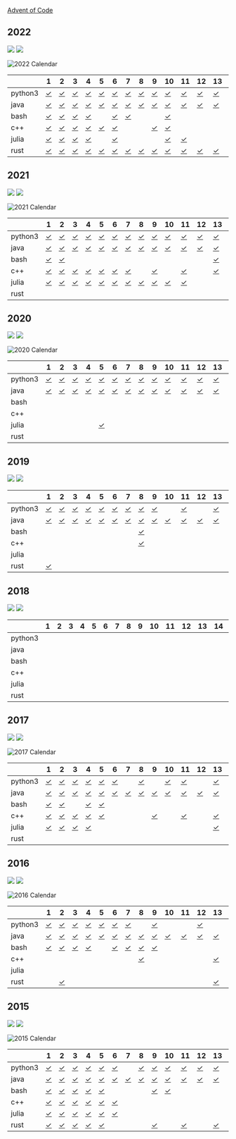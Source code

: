 [Advent of Code](https://adventofcode.com)

## 2022

![](https://img.shields.io/badge/stars%20⭐-50-yellow)
![](https://img.shields.io/badge/days%20completed-25-red)

![2022 Calendar](doc/aoc2022.jpg "2022 Calendar")

<!-- @BEGIN:ImplementationsTable:2022@ -->
| | 1 | 2 | 3 | 4 | 5 | 6 | 7 | 8 | 9 | 10 | 11 | 12 | 13 | 14 | 15 | 16 | 17 | 18 | 19 | 20 | 21 | 22 | 23 | 24 | 25 |
| ---| --- | --- | --- | --- | --- | --- | --- | --- | --- | --- | --- | --- | --- | --- | --- | --- | --- | --- | --- | --- | --- | --- | --- | --- | --- |
| python3 | [✓](src/main/python/AoC2022_01.py) | [✓](src/main/python/AoC2022_02.py) | [✓](src/main/python/AoC2022_03.py) | [✓](src/main/python/AoC2022_04.py) | [✓](src/main/python/AoC2022_05.py) | [✓](src/main/python/AoC2022_06.py) | [✓](src/main/python/AoC2022_07.py) | [✓](src/main/python/AoC2022_08.py) | [✓](src/main/python/AoC2022_09.py) | [✓](src/main/python/AoC2022_10.py) | [✓](src/main/python/AoC2022_11.py) | [✓](src/main/python/AoC2022_12.py) | [✓](src/main/python/AoC2022_13.py) | [✓](src/main/python/AoC2022_14.py) | [✓](src/main/python/AoC2022_15.py) |  |  | [✓](src/main/python/AoC2022_18.py) |  | [✓](src/main/python/AoC2022_20.py) |  | [✓](src/main/python/AoC2022_22.py) | [✓](src/main/python/AoC2022_23.py) |  | [✓](src/main/python/AoC2022_25.py) |
| java | [✓](src/main/java/AoC2022_01.java) | [✓](src/main/java/AoC2022_02.java) | [✓](src/main/java/AoC2022_03.java) | [✓](src/main/java/AoC2022_04.java) | [✓](src/main/java/AoC2022_05.java) | [✓](src/main/java/AoC2022_06.java) | [✓](src/main/java/AoC2022_07.java) | [✓](src/main/java/AoC2022_08.java) | [✓](src/main/java/AoC2022_09.java) | [✓](src/main/java/AoC2022_10.java) | [✓](src/main/java/AoC2022_11.java) | [✓](src/main/java/AoC2022_12.java) | [✓](src/main/java/AoC2022_13.java) | [✓](src/main/java/AoC2022_14.java) | [✓](src/main/java/AoC2022_15.java) | [✓](src/main/java/AoC2022_16.java) | [✓](src/main/java/AoC2022_17.java) | [✓](src/main/java/AoC2022_18.java) | [✓](src/main/java/AoC2022_19.java) | [✓](src/main/java/AoC2022_20.java) | [✓](src/main/java/AoC2022_21.java) | [✓](src/main/java/AoC2022_22.java) | [✓](src/main/java/AoC2022_23.java) | [✓](src/main/java/AoC2022_24.java) | [✓](src/main/java/AoC2022_25.java) |
| bash | [✓](src/main/bash/AoC2022_01.sh) | [✓](src/main/bash/AoC2022_02.sh) | [✓](src/main/bash/AoC2022_03.sh) | [✓](src/main/bash/AoC2022_04.sh) |  | [✓](src/main/bash/AoC2022_06.sh) | [✓](src/main/bash/AoC2022_07.sh) |  |  | [✓](src/main/bash/AoC2022_10.sh) |  |  |  |  |  |  |  |  |  |  |  |  |  |  | [✓](src/main/bash/AoC2022_25.sh) |
| c++ | [✓](src/main/cpp/2022/01/AoC2022_01.cpp) | [✓](src/main/cpp/2022/02/AoC2022_02.cpp) | [✓](src/main/cpp/2022/03/AoC2022_03.cpp) | [✓](src/main/cpp/2022/04/AoC2022_04.cpp) | [✓](src/main/cpp/2022/05/AoC2022_05.cpp) | [✓](src/main/cpp/2022/06/AoC2022_06.cpp) |  |  | [✓](src/main/cpp/2022/09/AoC2022_09.cpp) | [✓](src/main/cpp/2022/10/AoC2022_10.cpp) |  |  |  | [✓](src/main/cpp/2022/14/AoC2022_14.cpp) |  |  |  |  |  |  |  |  | [✓](src/main/cpp/2022/23/AoC2022_23.cpp) | [✓](src/main/cpp/2022/24/AoC2022_24.cpp) | [✓](src/main/cpp/2022/25/AoC2022_25.cpp) |
| julia | [✓](src/main/julia/AoC2022_01.jl) | [✓](src/main/julia/AoC2022_02.jl) | [✓](src/main/julia/AoC2022_03.jl) | [✓](src/main/julia/AoC2022_04.jl) |  | [✓](src/main/julia/AoC2022_06.jl) |  |  |  | [✓](src/main/julia/AoC2022_10.jl) | [✓](src/main/julia/AoC2022_11.jl) |  |  |  |  |  |  |  |  |  |  |  |  |  |  |
| rust | [✓](src/main/rust/AoC2022_01/src/main.rs) | [✓](src/main/rust/AoC2022_02/src/main.rs) | [✓](src/main/rust/AoC2022_03/src/main.rs) | [✓](src/main/rust/AoC2022_04/src/main.rs) | [✓](src/main/rust/AoC2022_05/src/main.rs) | [✓](src/main/rust/AoC2022_06/src/main.rs) | [✓](src/main/rust/AoC2022_07/src/main.rs) | [✓](src/main/rust/AoC2022_08/src/main.rs) | [✓](src/main/rust/AoC2022_09/src/main.rs) | [✓](src/main/rust/AoC2022_10/src/main.rs) | [✓](src/main/rust/AoC2022_11/src/main.rs) | [✓](src/main/rust/AoC2022_12/src/main.rs) | [✓](src/main/rust/AoC2022_13/src/main.rs) | [✓](src/main/rust/AoC2022_14/src/main.rs) |  | [✓](src/main/rust/AoC2022_16/src/main.rs) |  | [✓](src/main/rust/AoC2022_18/src/main.rs) | [✓](src/main/rust/AoC2022_19/src/main.rs) | [✓](src/main/rust/AoC2022_20/src/main.rs) |  |  |  |  | [✓](src/main/rust/AoC2022_25/src/main.rs) |
<!-- @END:ImplementationsTable:2022@ -->

## 2021

![](https://img.shields.io/badge/2021%20stars%20⭐-50-yellow)
![](https://img.shields.io/badge/2021%20days%20completed-25-red)

![2021 Calendar](doc/aoc2021.jpg "2021 Calendar")

<!-- @BEGIN:ImplementationsTable:2021@ -->
| | 1 | 2 | 3 | 4 | 5 | 6 | 7 | 8 | 9 | 10 | 11 | 12 | 13 | 14 | 15 | 16 | 17 | 18 | 19 | 20 | 21 | 22 | 23 | 24 | 25 |
| ---| --- | --- | --- | --- | --- | --- | --- | --- | --- | --- | --- | --- | --- | --- | --- | --- | --- | --- | --- | --- | --- | --- | --- | --- | --- |
| python3 | [✓](src/main/python/AoC2021_01.py) | [✓](src/main/python/AoC2021_02.py) | [✓](src/main/python/AoC2021_03.py) | [✓](src/main/python/AoC2021_04.py) | [✓](src/main/python/AoC2021_05.py) | [✓](src/main/python/AoC2021_06.py) | [✓](src/main/python/AoC2021_07.py) | [✓](src/main/python/AoC2021_08.py) | [✓](src/main/python/AoC2021_09.py) | [✓](src/main/python/AoC2021_10.py) | [✓](src/main/python/AoC2021_11.py) | [✓](src/main/python/AoC2021_12.py) | [✓](src/main/python/AoC2021_13.py) | [✓](src/main/python/AoC2021_14.py) | [✓](src/main/python/AoC2021_15.py) | [✓](src/main/python/AoC2021_16.py) | [✓](src/main/python/AoC2021_17.py) | [✓](src/main/python/AoC2021_18.py) |  | [✓](src/main/python/AoC2021_20.py) | [✓](src/main/python/AoC2021_21.py) | [✓](src/main/python/AoC2021_22.py) | [✓](src/main/python/AoC2021_23.py) | [✓](src/main/python/AoC2021_24.py) | [✓](src/main/python/AoC2021_25.py) |
| java | [✓](src/main/java/AoC2021_01.java) | [✓](src/main/java/AoC2021_02.java) | [✓](src/main/java/AoC2021_03.java) | [✓](src/main/java/AoC2021_04.java) | [✓](src/main/java/AoC2021_05.java) | [✓](src/main/java/AoC2021_06.java) | [✓](src/main/java/AoC2021_07.java) | [✓](src/main/java/AoC2021_08.java) | [✓](src/main/java/AoC2021_09.java) | [✓](src/main/java/AoC2021_10.java) | [✓](src/main/java/AoC2021_11.java) | [✓](src/main/java/AoC2021_12.java) | [✓](src/main/java/AoC2021_13.java) | [✓](src/main/java/AoC2021_14.java) | [✓](src/main/java/AoC2021_15.java) | [✓](src/main/java/AoC2021_16.java) | [✓](src/main/java/AoC2021_17.java) | [✓](src/main/java/AoC2021_18.java) | [✓](src/main/java/AoC2021_19.java) | [✓](src/main/java/AoC2021_20.java) | [✓](src/main/java/AoC2021_21.java) | [✓](src/main/java/AoC2021_22.java) | [✓](src/main/java/AoC2021_23.java) | [✓](src/main/java/AoC2021_24.java) | [✓](src/main/java/AoC2021_25.java) |
| bash | [✓](src/main/bash/AoC2021_01.sh) | [✓](src/main/bash/AoC2021_02.sh) |  |  |  |  |  |  |  |  |  |  | [✓](src/main/bash/AoC2021_13.sh) |  |  |  |  |  |  |  |  |  |  |  |  |
| c++ | [✓](src/main/cpp/2021/01/AoC2021_01.cpp) | [✓](src/main/cpp/2021/02/AoC2021_02.cpp) | [✓](src/main/cpp/2021/03/AoC2021_03.cpp) | [✓](src/main/cpp/2021/04/AoC2021_04.cpp) | [✓](src/main/cpp/2021/05/AoC2021_05.cpp) | [✓](src/main/cpp/2021/06/AoC2021_06.cpp) | [✓](src/main/cpp/2021/07/AoC2021_07.cpp) |  | [✓](src/main/cpp/2021/09/AoC2021_09.cpp) |  | [✓](src/main/cpp/2021/11/AoC2021_11.cpp) |  | [✓](src/main/cpp/2021/13/AoC2021_13.cpp) | [✓](src/main/cpp/2021/14/AoC2021_14.cpp) | [✓](src/main/cpp/2021/15/AoC2021_15.cpp) |  |  |  |  |  |  |  |  |  |  |
| julia | [✓](src/main/julia/AoC2021_01.jl) | [✓](src/main/julia/AoC2021_02.jl) | [✓](src/main/julia/AoC2021_03.jl) | [✓](src/main/julia/AoC2021_04.jl) | [✓](src/main/julia/AoC2021_05.jl) | [✓](src/main/julia/AoC2021_06.jl) | [✓](src/main/julia/AoC2021_07.jl) | [✓](src/main/julia/AoC2021_08.jl) | [✓](src/main/julia/AoC2021_09.jl) | [✓](src/main/julia/AoC2021_10.jl) | [✓](src/main/julia/AoC2021_11.jl) |  |  |  |  |  |  |  |  |  |  |  |  |  |  |
| rust |  |  |  |  |  |  |  |  |  |  |  |  |  |  |  |  |  |  |  |  |  |  |  |  |  |
<!-- @END:ImplementationsTable:2021@ -->

## 2020

![](https://img.shields.io/badge/2020%20stars%20⭐-50-yellow)
![](https://img.shields.io/badge/2020%20days%20completed-25-red)

![2020 Calendar](doc/aoc2020.jpg "2020 Calendar")

<!-- @BEGIN:ImplementationsTable:2020@ -->
| | 1 | 2 | 3 | 4 | 5 | 6 | 7 | 8 | 9 | 10 | 11 | 12 | 13 | 14 | 15 | 16 | 17 | 18 | 19 | 20 | 21 | 22 | 23 | 24 | 25 |
| ---| --- | --- | --- | --- | --- | --- | --- | --- | --- | --- | --- | --- | --- | --- | --- | --- | --- | --- | --- | --- | --- | --- | --- | --- | --- |
| python3 | [✓](src/main/python/AoC2020_01.py) | [✓](src/main/python/AoC2020_02.py) | [✓](src/main/python/AoC2020_03.py) | [✓](src/main/python/AoC2020_04.py) | [✓](src/main/python/AoC2020_05.py) | [✓](src/main/python/AoC2020_06.py) | [✓](src/main/python/AoC2020_07.py) | [✓](src/main/python/AoC2020_08.py) | [✓](src/main/python/AoC2020_09.py) | [✓](src/main/python/AoC2020_10.py) | [✓](src/main/python/AoC2020_11.py) | [✓](src/main/python/AoC2020_12.py) | [✓](src/main/python/AoC2020_13.py) | [✓](src/main/python/AoC2020_14.py) | [✓](src/main/python/AoC2020_15.py) | [✓](src/main/python/AoC2020_16.py) | [✓](src/main/python/AoC2020_17.py) | [✓](src/main/python/AoC2020_18.py) | [✓](src/main/python/AoC2020_19.py) | [✓](src/main/python/AoC2020_20.py) | [✓](src/main/python/AoC2020_21.py) | [✓](src/main/python/AoC2020_22.py) | [✓](src/main/python/AoC2020_23.py) | [✓](src/main/python/AoC2020_24.py) | [✓](src/main/python/AoC2020_25.py) |
| java | [✓](src/main/java/AoC2020_01.java) | [✓](src/main/java/AoC2020_02.java) | [✓](src/main/java/AoC2020_03.java) | [✓](src/main/java/AoC2020_04.java) | [✓](src/main/java/AoC2020_05.java) | [✓](src/main/java/AoC2020_06.java) | [✓](src/main/java/AoC2020_07.java) | [✓](src/main/java/AoC2020_08.java) | [✓](src/main/java/AoC2020_09.java) | [✓](src/main/java/AoC2020_10.java) | [✓](src/main/java/AoC2020_11.java) | [✓](src/main/java/AoC2020_12.java) | [✓](src/main/java/AoC2020_13.java) | [✓](src/main/java/AoC2020_14.java) | [✓](src/main/java/AoC2020_15.java) | [✓](src/main/java/AoC2020_16.java) | [✓](src/main/java/AoC2020_17.java) | [✓](src/main/java/AoC2020_18.java) |  | [✓](src/main/java/AoC2020_20.java) |  | [✓](src/main/java/AoC2020_22.java) | [✓](src/main/java/AoC2020_23.java) | [✓](src/main/java/AoC2020_24.java) | [✓](src/main/java/AoC2020_25.java) |
| bash |  |  |  |  |  |  |  |  |  |  |  |  |  |  |  |  |  |  |  |  |  |  |  |  |  |
| c++ |  |  |  |  |  |  |  |  |  |  |  |  |  |  |  |  | [✓](src/main/cpp/2020/17/AoC2020_17.cpp) |  |  |  |  |  |  |  |  |
| julia |  |  |  |  | [✓](src/main/julia/AoC2020_05.jl) |  |  |  |  |  |  |  |  |  |  | [✓](src/main/julia/AoC2020_16.jl) | [✓](src/main/julia/AoC2020_17.jl) |  |  |  |  |  |  |  |  |
| rust |  |  |  |  |  |  |  |  |  |  |  |  |  |  |  |  |  |  |  |  |  |  |  |  |  |
<!-- @END:ImplementationsTable:2020@ -->

## 2019

![](https://img.shields.io/badge/2019%20stars%20⭐-30-yellow)
![](https://img.shields.io/badge/2019%20days%20completed-15-red)

<!-- @BEGIN:ImplementationsTable:2019@ -->
| | 1 | 2 | 3 | 4 | 5 | 6 | 7 | 8 | 9 | 10 | 11 | 12 | 13 | 14 | 15 | 16 | 17 | 18 | 19 | 20 | 21 | 22 | 23 | 24 | 25 |
| ---| --- | --- | --- | --- | --- | --- | --- | --- | --- | --- | --- | --- | --- | --- | --- | --- | --- | --- | --- | --- | --- | --- | --- | --- | --- |
| python3 | [✓](src/main/python/AoC2019_01.py) | [✓](src/main/python/AoC2019_02.py) | [✓](src/main/python/AoC2019_03.py) | [✓](src/main/python/AoC2019_04.py) | [✓](src/main/python/AoC2019_05.py) | [✓](src/main/python/AoC2019_06.py) | [✓](src/main/python/AoC2019_07.py) | [✓](src/main/python/AoC2019_08.py) | [✓](src/main/python/AoC2019_09.py) |  | [✓](src/main/python/AoC2019_11.py) |  | [✓](src/main/python/AoC2019_13.py) |  |  | [✓](src/main/python/AoC2019_16.py) |  |  |  |  |  |  |  |  |  |
| java | [✓](src/main/java/AoC2019_01.java) | [✓](src/main/java/AoC2019_02.java) | [✓](src/main/java/AoC2019_03.java) | [✓](src/main/java/AoC2019_04.java) | [✓](src/main/java/AoC2019_05.java) | [✓](src/main/java/AoC2019_06.java) | [✓](src/main/java/AoC2019_07.java) | [✓](src/main/java/AoC2019_08.java) | [✓](src/main/java/AoC2019_09.java) | [✓](src/main/java/AoC2019_10.java) | [✓](src/main/java/AoC2019_11.java) | [✓](src/main/java/AoC2019_12.java) | [✓](src/main/java/AoC2019_13.java) |  | [✓](src/main/java/AoC2019_15.java) | [✓](src/main/java/AoC2019_16.java) | [✓](src/main/java/AoC2019_17.java) |  |  |  |  |  |  |  |  |
| bash |  |  |  |  |  |  |  | [✓](src/main/bash/AoC2019_08.sh) |  |  |  |  |  |  |  |  |  |  |  |  |  |  |  |  |  |
| c++ |  |  |  |  |  |  |  | [✓](src/main/cpp/2019/08/AoC2019_08.cpp) |  |  |  |  |  |  |  |  |  |  |  |  |  |  |  |  |  |
| julia |  |  |  |  |  |  |  |  |  |  |  |  |  |  |  |  |  |  |  |  |  |  |  |  |  |
| rust | [✓](src/main/rust/AoC2019_01/src/main.rs) |  |  |  |  |  |  |  |  |  |  |  |  |  |  | [✓](src/main/rust/AoC2019_16/src/main.rs) |  |  |  |  |  |  |  |  |  |
<!-- @END:ImplementationsTable:2019@ -->

## 2018

![](https://img.shields.io/badge/2018%20stars%20⭐-0-yellow)
![](https://img.shields.io/badge/2018%20days%20completed-0-red)

<!-- @BEGIN:ImplementationsTable:2018@ -->
| | 1 | 2 | 3 | 4 | 5 | 6 | 7 | 8 | 9 | 10 | 11 | 12 | 13 | 14 | 15 | 16 | 17 | 18 | 19 | 20 | 21 | 22 | 23 | 24 | 25 |
| ---| --- | --- | --- | --- | --- | --- | --- | --- | --- | --- | --- | --- | --- | --- | --- | --- | --- | --- | --- | --- | --- | --- | --- | --- | --- |
| python3 |  |  |  |  |  |  |  |  |  |  |  |  |  |  |  |  |  |  |  |  |  |  |  |  |  |
| java |  |  |  |  |  |  |  |  |  |  |  |  |  |  |  |  |  |  |  |  |  |  |  |  |  |
| bash |  |  |  |  |  |  |  |  |  |  |  |  |  |  |  |  |  |  |  |  |  |  |  |  |  |
| c++ |  |  |  |  |  |  |  |  |  |  |  |  |  |  |  |  |  |  |  |  |  |  |  |  |  |
| julia |  |  |  |  |  |  |  |  |  |  |  |  |  |  |  |  |  |  |  |  |  |  |  |  |  |
| rust |  |  |  |  |  |  |  |  |  |  |  |  |  |  |  |  |  |  |  |  |  |  |  |  |  |
<!-- @END:ImplementationsTable:2018@ -->

## 2017

![](https://img.shields.io/badge/2017%20stars%20⭐-50-yellow)
![](https://img.shields.io/badge/2017%20days%20completed-25-red)

![2017 Calendar](doc/aoc_2017.jpg "2017 Calendar")

<!-- @BEGIN:ImplementationsTable:2017@ -->
| | 1 | 2 | 3 | 4 | 5 | 6 | 7 | 8 | 9 | 10 | 11 | 12 | 13 | 14 | 15 | 16 | 17 | 18 | 19 | 20 | 21 | 22 | 23 | 24 | 25 |
| ---| --- | --- | --- | --- | --- | --- | --- | --- | --- | --- | --- | --- | --- | --- | --- | --- | --- | --- | --- | --- | --- | --- | --- | --- | --- |
| python3 | [✓](src/main/python/AoC2017_01.py) | [✓](src/main/python/AoC2017_02.py) | [✓](src/main/python/AoC2017_03.py) | [✓](src/main/python/AoC2017_04.py) | [✓](src/main/python/AoC2017_05.py) | [✓](src/main/python/AoC2017_06.py) |  | [✓](src/main/python/AoC2017_08.py) |  | [✓](src/main/python/AoC2017_10.py) | [✓](src/main/python/AoC2017_11.py) |  | [✓](src/main/python/AoC2017_13.py) | [✓](src/main/python/AoC2017_14.py) | [✓](src/main/python/AoC2017_15.py) | [✓](src/main/python/AoC2017_16.py) |  |  |  | [✓](src/main/python/AoC2017_20.py) |  | [✓](src/main/python/AoC2017_22.py) | [✓](src/main/python/AoC2017_23.py) |  | [✓](src/main/python/AoC2017_25.py) |
| java | [✓](src/main/java/AoC2017_01.java) | [✓](src/main/java/AoC2017_02.java) | [✓](src/main/java/AoC2017_03.java) | [✓](src/main/java/AoC2017_04.java) | [✓](src/main/java/AoC2017_05.java) | [✓](src/main/java/AoC2017_06.java) | [✓](src/main/java/AoC2017_07.java) | [✓](src/main/java/AoC2017_08.java) | [✓](src/main/java/AoC2017_09.java) | [✓](src/main/java/AoC2017_10.java) | [✓](src/main/java/AoC2017_11.java) | [✓](src/main/java/AoC2017_12.java) | [✓](src/main/java/AoC2017_13.java) | [✓](src/main/java/AoC2017_14.java) | [✓](src/main/java/AoC2017_15.java) | [✓](src/main/java/AoC2017_16.java) | [✓](src/main/java/AoC2017_17.java) | [✓](src/main/java/AoC2017_18.java) | [✓](src/main/java/AoC2017_19.java) | [✓](src/main/java/AoC2017_20.java) | [✓](src/main/java/AoC2017_21.java) | [✓](src/main/java/AoC2017_22.java) | [✓](src/main/java/AoC2017_23.java) | [✓](src/main/java/AoC2017_24.java) | [✓](src/main/java/AoC2017_25.java) |
| bash | [✓](src/main/bash/AoC2017_01.sh) | [✓](src/main/bash/AoC2017_02.sh) |  | [✓](src/main/bash/AoC2017_04.sh) | [✓](src/main/bash/AoC2017_05.sh) |  |  |  |  |  |  |  |  |  |  |  |  |  |  |  |  |  |  |  |  |
| c++ | [✓](src/main/cpp/2017/01/AoC2017_01.cpp) | [✓](src/main/cpp/2017/02/AoC2017_02.cpp) | [✓](src/main/cpp/2017/03/AoC2017_03.cpp) | [✓](src/main/cpp/2017/04/AoC2017_04.cpp) | [✓](src/main/cpp/2017/05/AoC2017_05.cpp) |  |  |  | [✓](src/main/cpp/2017/09/AoC2017_09.cpp) |  | [✓](src/main/cpp/2017/11/AoC2017_11.cpp) |  | [✓](src/main/cpp/2017/13/AoC2017_13.cpp) |  |  |  |  | [✓](src/main/cpp/2017/18/AoC2017_18.cpp) |  |  | [✓](src/main/cpp/2017/21/AoC2017_21.cpp) |  |  |  | [✓](src/main/cpp/2017/25/AoC2017_25.cpp) |
| julia | [✓](src/main/julia/AoC2017_01.jl) | [✓](src/main/julia/AoC2017_02.jl) | [✓](src/main/julia/AoC2017_03.jl) | [✓](src/main/julia/AoC2017_04.jl) |  |  |  |  |  |  |  |  | [✓](src/main/julia/AoC2017_13.jl) |  |  |  |  |  |  |  |  |  |  |  |  |
| rust |  |  |  |  |  |  |  |  |  |  |  |  |  |  |  |  |  |  |  |  |  |  |  |  |  |
<!-- @END:ImplementationsTable:2017@ -->

## 2016

![](https://img.shields.io/badge/2016%20stars%20⭐-50-yellow)
![](https://img.shields.io/badge/2016%20days%20completed-25-red)

![2016 Calendar](doc/aoc2016.jpg "2016 Calendar")

<!-- @BEGIN:ImplementationsTable:2016@ -->
| | 1 | 2 | 3 | 4 | 5 | 6 | 7 | 8 | 9 | 10 | 11 | 12 | 13 | 14 | 15 | 16 | 17 | 18 | 19 | 20 | 21 | 22 | 23 | 24 | 25 |
| ---| --- | --- | --- | --- | --- | --- | --- | --- | --- | --- | --- | --- | --- | --- | --- | --- | --- | --- | --- | --- | --- | --- | --- | --- | --- |
| python3 | [✓](src/main/python/AoC2016_01.py) | [✓](src/main/python/AoC2016_02.py) | [✓](src/main/python/AoC2016_03.py) | [✓](src/main/python/AoC2016_04.py) | [✓](src/main/python/AoC2016_05.py) | [✓](src/main/python/AoC2016_06.py) | [✓](src/main/python/AoC2016_07.py) |  | [✓](src/main/python/AoC2016_09.py) |  |  | [✓](src/main/python/AoC2016_12.py) |  |  | [✓](src/main/python/AoC2016_15.py) | [✓](src/main/python/AoC2016_16.py) |  | [✓](src/main/python/AoC2016_18.py) | [✓](src/main/python/AoC2016_19.py) | [✓](src/main/python/AoC2016_20.py) | [✓](src/main/python/AoC2016_21.py) | [✓](src/main/python/AoC2016_22.py) | [✓](src/main/python/AoC2016_23.py) |  | [✓](src/main/python/AoC2016_25.py) |
| java | [✓](src/main/java/AoC2016_01.java) | [✓](src/main/java/AoC2016_02.java) | [✓](src/main/java/AoC2016_03.java) | [✓](src/main/java/AoC2016_04.java) | [✓](src/main/java/AoC2016_05.java) | [✓](src/main/java/AoC2016_06.java) | [✓](src/main/java/AoC2016_07.java) | [✓](src/main/java/AoC2016_08.java) | [✓](src/main/java/AoC2016_09.java) | [✓](src/main/java/AoC2016_10.java) | [✓](src/main/java/AoC2016_11.java) | [✓](src/main/java/AoC2016_12.java) | [✓](src/main/java/AoC2016_13.java) | [✓](src/main/java/AoC2016_14.java) | [✓](src/main/java/AoC2016_15.java) | [✓](src/main/java/AoC2016_16.java) | [✓](src/main/java/AoC2016_17.java) | [✓](src/main/java/AoC2016_18.java) | [✓](src/main/java/AoC2016_19.java) | [✓](src/main/java/AoC2016_20.java) | [✓](src/main/java/AoC2016_21.java) | [✓](src/main/java/AoC2016_22.java) | [✓](src/main/java/AoC2016_23.java) | [✓](src/main/java/AoC2016_24.java) | [✓](src/main/java/AoC2016_25.java) |
| bash | [✓](src/main/bash/AoC2016_01.sh) | [✓](src/main/bash/AoC2016_02.sh) | [✓](src/main/bash/AoC2016_03.sh) | [✓](src/main/bash/AoC2016_04.sh) |  | [✓](src/main/bash/AoC2016_06.sh) | [✓](src/main/bash/AoC2016_07.sh) | [✓](src/main/bash/AoC2016_08.sh) | [✓](src/main/bash/AoC2016_09.sh) |  |  |  |  |  |  |  |  |  |  |  |  |  |  |  |  |
| c++ |  |  |  |  |  |  |  | [✓](src/main/cpp/2016/08/AoC2016_08.cpp) |  |  |  |  | [✓](src/main/cpp/2016/13/AoC2016_13.cpp) |  |  |  |  |  |  |  |  |  |  |  |  |
| julia |  |  |  |  |  |  |  |  |  |  |  |  |  |  |  |  |  |  |  |  |  |  |  |  |  |
| rust |  | [✓](src/main/rust/AoC2016_02/src/main.rs) |  |  |  |  |  |  |  |  |  |  | [✓](src/main/rust/AoC2016_13/src/main.rs) |  |  |  |  |  |  |  |  |  |  |  |  |
<!-- @END:ImplementationsTable:2016@ -->

## 2015

![](https://img.shields.io/badge/2015%20stars%20⭐-50-yellow)
![](https://img.shields.io/badge/2015%20days%20completed-25-red)

![2015 Calendar](doc/aoc2015.jpg "2015 Calendar")

<!-- @BEGIN:ImplementationsTable:2015@ -->
| | 1 | 2 | 3 | 4 | 5 | 6 | 7 | 8 | 9 | 10 | 11 | 12 | 13 | 14 | 15 | 16 | 17 | 18 | 19 | 20 | 21 | 22 | 23 | 24 | 25 |
| ---| --- | --- | --- | --- | --- | --- | --- | --- | --- | --- | --- | --- | --- | --- | --- | --- | --- | --- | --- | --- | --- | --- | --- | --- | --- |
| python3 | [✓](src/main/python/AoC2015_01.py) | [✓](src/main/python/AoC2015_02.py) | [✓](src/main/python/AoC2015_03.py) | [✓](src/main/python/AoC2015_04.py) | [✓](src/main/python/AoC2015_05.py) | [✓](src/main/python/AoC2015_06.py) |  | [✓](src/main/python/AoC2015_08.py) | [✓](src/main/python/AoC2015_09.py) | [✓](src/main/python/AoC2015_10.py) | [✓](src/main/python/AoC2015_11.py) | [✓](src/main/python/AoC2015_12.py) | [✓](src/main/python/AoC2015_13.py) | [✓](src/main/python/AoC2015_14.py) | [✓](src/main/python/AoC2015_15.py) | [✓](src/main/python/AoC2015_16.py) | [✓](src/main/python/AoC2015_17.py) | [✓](src/main/python/AoC2015_18.py) | [✓](src/main/python/AoC2015_19.py) |  |  |  | [✓](src/main/python/AoC2015_23.py) | [✓](src/main/python/AoC2015_24.py) | [✓](src/main/python/AoC2015_25.py) |
| java | [✓](src/main/java/AoC2015_01.java) | [✓](src/main/java/AoC2015_02.java) | [✓](src/main/java/AoC2015_03.java) | [✓](src/main/java/AoC2015_04.java) | [✓](src/main/java/AoC2015_05.java) | [✓](src/main/java/AoC2015_06.java) | [✓](src/main/java/AoC2015_07.java) | [✓](src/main/java/AoC2015_08.java) | [✓](src/main/java/AoC2015_09.java) | [✓](src/main/java/AoC2015_10.java) | [✓](src/main/java/AoC2015_11.java) | [✓](src/main/java/AoC2015_12.java) | [✓](src/main/java/AoC2015_13.java) | [✓](src/main/java/AoC2015_14.java) | [✓](src/main/java/AoC2015_15.java) | [✓](src/main/java/AoC2015_16.java) | [✓](src/main/java/AoC2015_17.java) | [✓](src/main/java/AoC2015_18.java) | [✓](src/main/java/AoC2015_19.java) | [✓](src/main/java/AoC2015_20.java) | [✓](src/main/java/AoC2015_21.java) | [✓](src/main/java/AoC2015_22.java) |  |  |  |
| bash | [✓](src/main/bash/AoC2015_01.sh) | [✓](src/main/bash/AoC2015_02.sh) | [✓](src/main/bash/AoC2015_03.sh) | [✓](src/main/bash/AoC2015_04.sh) | [✓](src/main/bash/AoC2015_05.sh) |  |  |  | [✓](src/main/bash/AoC2015_09.sh) | [✓](src/main/bash/AoC2015_10.sh) |  |  |  | [✓](src/main/bash/AoC2015_14.sh) |  |  |  |  |  |  |  |  |  |  |  |
| c++ | [✓](src/main/cpp/2015/01/AoC2015_01.cpp) | [✓](src/main/cpp/2015/02/AoC2015_02.cpp) | [✓](src/main/cpp/2015/03/AoC2015_03.cpp) | [✓](src/main/cpp/2015/04/AoC2015_04.cpp) | [✓](src/main/cpp/2015/05/AoC2015_05.cpp) | [✓](src/main/cpp/2015/06/AoC2015_06.cpp) |  |  |  |  |  |  |  |  |  |  |  |  |  |  |  |  |  |  |  |
| julia | [✓](src/main/julia/AoC2015_01.jl) | [✓](src/main/julia/AoC2015_02.jl) | [✓](src/main/julia/AoC2015_03.jl) | [✓](src/main/julia/AoC2015_04.jl) | [✓](src/main/julia/AoC2015_05.jl) | [✓](src/main/julia/AoC2015_06.jl) |  |  |  |  |  |  |  |  |  |  |  |  |  |  |  |  |  |  |  |
| rust | [✓](src/main/rust/AoC2015_01/src/main.rs) | [✓](src/main/rust/AoC2015_02/src/main.rs) | [✓](src/main/rust/AoC2015_03/src/main.rs) | [✓](src/main/rust/AoC2015_04/src/main.rs) | [✓](src/main/rust/AoC2015_05/src/main.rs) |  |  |  | [✓](src/main/rust/AoC2015_09/src/main.rs) |  | [✓](src/main/rust/AoC2015_11/src/main.rs) |  | [✓](src/main/rust/AoC2015_13/src/main.rs) |  | [✓](src/main/rust/AoC2015_15/src/main.rs) | [✓](src/main/rust/AoC2015_16/src/main.rs) |  |  |  |  |  |  |  |  |  |
<!-- @END:ImplementationsTable:2015@ -->

